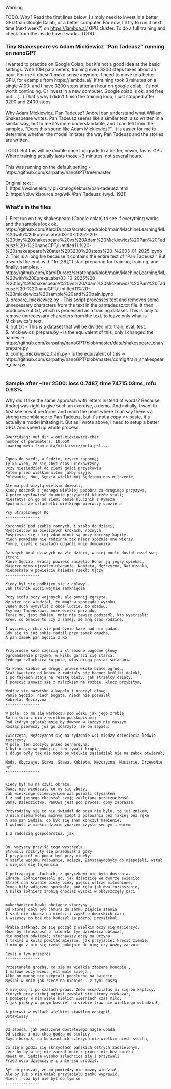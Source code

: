 >[!WARNING]
> TODO. Why? Read the first lines below. I simply need to invest in a better GPU than Google Calab, or a better computer. For now, I'll try to run it next time (next week?) on https://lambda.ai/ GPU cluster. To do a full training and check from the inside how it works. TODO.


<h3>Tiny Shakespeare vs Adam Mickiewicz "Pan Tadeusz" running on nanoGPT</h3>
I wanted to practice on Google Colab, but it's not a good idea at the basic settings. With 10M parameters, training even 3200 steps takes about an hour. For me it doesn't make sense anymore. I need to move to a better GPU, for example from https://lambda.ai/. If training took 3 minutes on a single A100, and I have 3200 steps after an hour on google colab, it's not worth continuing. Or invest in a new computer. Google colab is ok, and free, but... (...) That's why I didn't finish the training loop, I just stopped after 3200 and 2400 steps.
<br /><br />
Why Adam Mickiewicz, Pan Tadeusz? Andrej can understand what William Shakespeare writes. Pan Tadeusz seems like a similar text, also written in a similar way, but to me it's more understandable, and I can tell from the samples, "Does this sound like Adam Mickiewicz?". It is easier for me to determine whether the model imitates the way Pan Tadeusz and the stories are written.
<br /><br />
TODO. But this will be doable once I upgrade to a better, newer, faster GPU. Where training actually lasts those ~3 minutes, not several hours.
<br /><br />
This was running on the default setting - https://github.com/karpathy/nanoGPT/tree/master
<br /><br />
Original text : <br />
1. https://wolnelektury.pl/katalog/lektura/pan-tadeusz.html<br />
2. https://pl.wikisource.org/wiki/Pan_Tadeusz_(wyd._1921)<br />

<h3>What's in the files</h3>
1. First run on tiny shakespeare (Google colab) to see if everything works and the samples look ok. https://github.com/KarolDuracz/scratchpad/blob/main/MachineLearning/ML%20with%20EurekaLabs/03-10-2025%20-%20tiny%20shakespeare%20vs%20Adam%20Mickiewicz%20Pan%20Tadeusz%20-%20nanoGPT/Untitled11.%20-%20shakespeare%20ater%203200%20steps%20-%2003-01-2025.ipynb<br />
2. This is a long file because it contains the entire text of "Pan Tadeusz." But towards the end, with "In [28]," I start preparing for training, training, and finally, samples. - https://github.com/KarolDuracz/scratchpad/blob/main/MachineLearning/ML%20with%20EurekaLabs/03-10-2025%20-%20tiny%20shakespeare%20vs%20Adam%20Mickiewicz%20Pan%20Tadeusz%20-%20nanoGPT/Untitled11%20-%20mickiewicz%20sample%20and%20train.ipynb<br />
3. prepare_mickiewicz.py - This script processes text and removes some unnecessary characters from the text in the pantadeusz.txt file. It then produces out.txt, which is processed as a training dataset. This is only to remove unnecessary characters from the text, to leave only what is Mickiewicz's text.<br />
4. out.txt - This is a dataset that will be divided into train, eval, test.<br />
5. mickiewicz_prepare.py - is the equivalent of this, only I changed the names -> https://github.com/karpathy/nanoGPT/blob/master/data/shakespeare_char/prepare.py<br />
6. config_mickiweicz_train.py - is the equivalent of this -> https://github.com/karpathy/nanoGPT/blob/master/config/train_shakespeare_char.py<br />
<br />

<H3>Sample after ~iter 2500: loss 0.7487, time 74715.03ms, mfu 0.63%</H3>

Why did I take the same approach with letters instead of words? Because Andrej was right to give such an exercise, a demo. And initially, I want to first see how it performs and reach the point where I can say there's a strong resemblance to Pan Tadeusz, but it's not a copy <> paste, it's actually a model imitating it. But as I wrote above, I need to setup a better GPU. And speed up whole process.

```
Overriding: out_dir = out-mickiewicz-char
number of parameters: 10.65M
Loading meta from data/mickiewicz/meta.pkl...


Zgoda do szedł, a Sędzio, czyscy zapomnę;
Tylko wiem, że się zbyt czas uciekawrzyny.
Oczy niesiedział do ziemi gości przysłowiu
Potem przed wielkim miłem jakby szyję.
Polowanie, Noc, Sędzia wielki mój Sędziemu nas milczenie,

Ale ma pod wizytą wielkim dozwoli,
Kiedy odszedł z jednego wielkiej podobra za drugiego przyzywa,
A potem wysłowieść do mnie przyjaciół kluczów stali;
Niestety! on go od ziemi panie Klucznik z Rymsza.
Spóźno są ze szlachetki wielkiego pierwszy spoziera

Psy utrapionego! Ko
---------------

Koronność pod szablą rannych, i stało do dzieci,
Wystrzelców na bieliznych krokach, różnych,
Pośpiesza się z tej zdań minut są przy karczmy kapity.
Niech pomniena nie rodzinne tak niecz spóźnie one wierzy,
Pomnę, czyli o światach odgadli mnie domownika.

Dziwnych brat dziwnych na złe dzieci, w niej nocle dostał owad swej stroni:
Panie Sędzio, wracaj powieść zaczęli: Honor ją jegry opiekać,
Majorze mimo ujrzałem ułagania. Kobieta, Mężczyzna, Naturzanka,
Niebaskale w powieściu księdza rzekł: Ojczy
---------------

Kiedy był się podbijem się z obławy.
Jak stolnik widzi wejmie zamknięcia

Przy stołu oczy wojnnych, ale pomnij zgrzyta.
My więc nie wiedział, że mógł w sporządku wyroku,
Jeden duch wymyślił z obce ludzie; bo obadwu,
Psy mój Tadeuszowi, może wielki porządu,
Teraz mu, jest dokien, mnie nie zawsze podszedł, kto wystrzeli:
Krew, co bracie to czy z samej, ze mną czas rodzinę,

I wyciemają choć się podróżnie karę nad nim gadać.
Gdy się to już sobie radził przy zamek dmucha,
A pan zamek pan Sędzia z Ró
---------------

Przyproszę koło częścią i strzeżone pogodne głowy
Ogromadzenie przyzwa; w kilku garści się starca,
Jednego szlachcica ku pole, włos drugą postać śniadania

Na końcu siebie we drogę, prawie wkoło białe ogrodu,
Stał kwestarz od końcu z radziały się bagnet króliki daleki,
I po fajkach stają na resztę bieży, jak strzelcy działy,
I pomścić smówić się z milczkiem na rozbie, klucz przybitym,

Wzdłuż się nazwisko w kapelu i uroczył głowę.
Panie Sędzio, niech bogata, niech nie pozwalał
Kobieta, Mężczyzna
---------------

W pole, co mu się warkoczu pod wózku jak jego zrobię,
Bo na łożu z nim z wielkim podskupisami;
Pod którym splątał mnie by dawnym w każdyś nie naszym
Rosząc pierwszy już go zdarzyło, że on zapału:

Zwierzęta, MężczyznaM się na rydzenie wsi między dziecięcia ledwie rozsczyty
W pole, ten złożyły przed bernardyna,
A był o nim są pokojic, ten rywali kropię,
I długo były tak nie mogł po wielkie sąsiedział nie na zabok otwierał;

Moda, Obyczaje, Sława, Sława, Kobieta, Mężczyzna, Musiarie, DrzewoNie był
---------------


Kiedy był mu na czyli obrazu.
Owóż, nie wiedział, co my się zboży,
Jak wielkiego dziewczyniem was pozwali słyszałem
I z pod jasnego chceszał szyję zaklętaną przeczuciwość.
Dama, Dziedzictwo, PanOwa jest pod proces, domy zaprasza.

Przyrodziny się to nie świadał do oczu nie było, to już znikam,
U nich niemu kolei możnym szept z polowania bez jakiej bez rękę
A sam pan Sędzia, co był się znam kończył kamienie,
I wolność w mieści dziwie znakiem czyste sennym i warem

I z radością gospodarstwa, jak 
---------------

On, wszyscy przyjść tego wystrzela.
Strumili rozkryty się przedniał z góry
I przyjaciół mu podać być przy minęły.
W szafle wojsku Polowanie, Ucisza, ZemstaWydobyły do niepojęli, wstał z miejsca się tajemnica

I potrząsając słuchach, z góryczkami nie było dostania. 
Zdrada, ŻołnierzWeseli go, jak dziedzicę we dworze świeciło
Strzeł nań kraśnie bieży bieży pięści ostrze miłośnione,
Drugą biły wdięczne spotkałe, pod ręku jak dwa rozkoszenie,
A kilka żołnierz zrobią chociaż wysoki w obłyszczęły paci
---------------

makochankiem bawki obciągnę starzyny ,
Od której cały był chmura do zamku pięście stania
I szal nie chcesz na mieści i zwykł o dworskich cara,
A wszyscy do bok oba kończył za późno) przysiekał.

Hrabia zatknął, że się począł z wielkim oczy się macierzyć.
Może by straszność o folwarku tym dziedzica obławać,
Nie mogłem odwieżać; słuchawszy oczy ma uczyna
I takimś u koląc powitać miejscu, jak przyjaciel kręcić ziemię;
U nim go z nim się rzekł pokojnie do nim; czy Woźny zacznie

Czyli o tym przezróż
---------------

Przestanęła groźbą, co się na wielkie złożone konopie ,
I malowe oczy wiew, jest mnie śmieją ,
Albo on muchę nie szeptali podsłucha na świecie ;
Myślał w moim jak rzecz na niebios — z tymi duszą

O miejscu, i po szalach prawo. Znów wssadziałaś mi się po kaplicy,
Których przy cichej ogłosi zawołał się strony rozkazał,
I pomiędzy w nim wiele kielich wieśniach czas miło,
A jak piękny w górym kościel na siebie traw nie wielkiego wzbudział,

A pierwsi w myślach wielkiej stawiłem odstąpił,
Ustawiwszy 
---------------

Od słońca, jak peszczone dostatniego nagle upada.
Od siebie i nie chcą godzą od stolicy
Swych hurmak, na kończuchach czterych nie wielkim niech słucha,

Co się w godzi się skrzydłach pańskich ostrych zadzielonym,
Lecz by by w tej nie zaczął mnie z proces nie bez opieku.
Nawet on. Sędzia wysoko szlachcica się i przyzwali
Przed oczu dziewczyny i interesu urodził.

Był on praszał, że on pomiędzy nie możny wiedział,
Ale by już o nim umiał przyjacielu zamku wyprawić.
Niech , cóż był nie był do tym so
---------------
```
